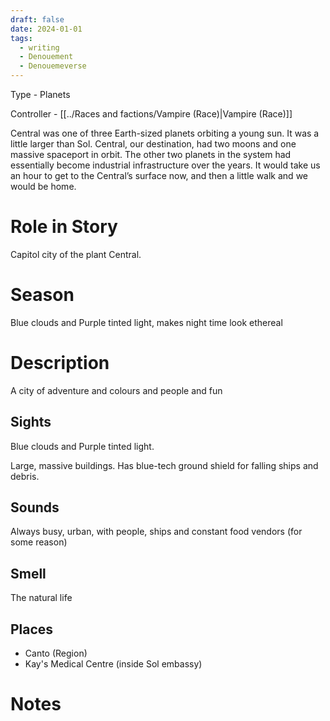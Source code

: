 ```yaml
---
draft: false
date: 2024-01-01
tags:
  - writing
  - Denouement
  - Denouemeverse
---
```


Type - Planets

Controller - [[../Races and factions/Vampire (Race)|Vampire (Race)]]

Central was one of three Earth-sized planets orbiting a young sun. It was a little larger than Sol. Central, our destination, had two moons and one massive spaceport in orbit. The other two planets in the system had essentially become industrial infrastructure over the years. It would take us an hour to get to the Central’s surface now, and then a little walk and we would be home.

# Role in Story

Capitol city of the plant Central.

# Season

Blue clouds and Purple tinted light, makes night time look ethereal

# Description

A city of adventure and colours and people and fun


## Sights

Blue clouds and Purple tinted light.

Large, massive buildings. Has blue-tech ground shield for falling ships and debris.

## Sounds

Always busy, urban, with people, ships and constant food vendors (for some reason)

## Smell

The natural life 

## Places

- Canto (Region)
- Kay's Medical Centre (inside Sol embassy)

# Notes 